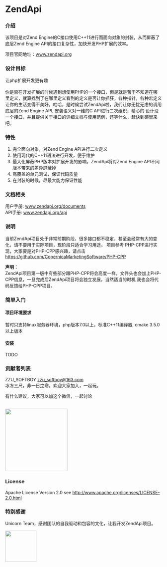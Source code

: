 # ZendApi
### 介绍

该项目是对Zend Engine的C接口使用C++11进行而面向对象的封装，从而屏蔽了底层Zend Engine API的接口复杂性，加快开发PHP扩展的效率。

项目官网地址：www.zendapi.org

### 设计目标

让php扩展开发更有趣<br/><br/>
你是否在开发扩展的时候遇到想使用PHP的一个接口，但是就是苦于不知道在哪里定义，就算找到了在哪里定义看到的定义是否让你抓狂，各种指针，各种宏定义
让你的生活变得不美好，哈哈，是时候尝试ZendApi啦，我们让你无忧无虑的调用底层的Zend Engine API, 安装语义对一维的C API进行二次组织，精心的
设计没一个接口，并且提供关于接口的详细文档与使用范例，还等什么，赶快到碗里来吧。

### 特性

1. 完全面向对象，对Zend Engine API进行二次定义
2. 使用现代的C++11语法进行开发，便于维护
3. 最大化屏蔽PHP版本对扩展开发的影响，ZendApi将对Zend Engine API不同版本带来的差异屏蔽掉
4. 高覆盖的单元测试，保证代码质量
5. 在封装的时候，尽最大能力保证性能

### 文档相关

用户手册: www.zendapi.org/documents</br>
API手册: www.zendapi.org/api

### 说明

当前ZendApi项目处于非常前期阶段，很多接口都不稳定，甚至会经常有大的变化，请不要用于实际项目，现阶段只适合学习用途。
项目参考 PHP-CPP进行实现，大家要是对PHP-CPP感兴趣，请点击 https://github.com/CopernicaMarketingSoftware/PHP-CPP

**声明：**</br>
ZendApi项目第一版中有些部分跟PHP-CPP将会高度一样，文件头也会加上PHP-CPP信息，一旦完成后ZendApi项目将会独立发展，当然适当的时机
我也会将代码反馈给PHP-CPP项目。

### 简单入门
#### 项目环境要求
暂时只支持linux服务器环境，php版本7.0以上，标准C++11编译器, cmake 3.5.0以上版本

#### 安装

TODO

### 贡献者列表

ZZU_SOFTBOY <zzu_softboy@163.com></br>
冰冻三尺，非一日之寒。欢迎大家加入，一起玩。

有什么建议，大家可以加这个微信，一起讨论</br></br>


<img width=200px src="https://raw.githubusercontent.com/qcoreteam/zendapi/master/assets/images/zzusoftboy.png">

### License

Apache License Version 2.0 see http://www.apache.org/licenses/LICENSE-2.0.html

### 特别感谢
Unicorn Team，感谢团队的自我驱动和包容的文化，让我开发ZendApi项目。

<img style = "width:100px;height:100px;float:left;display:block" src="https://raw.githubusercontent.com/qcoreteam/zendapi/master/assets/images/unicornteam.png"/>
